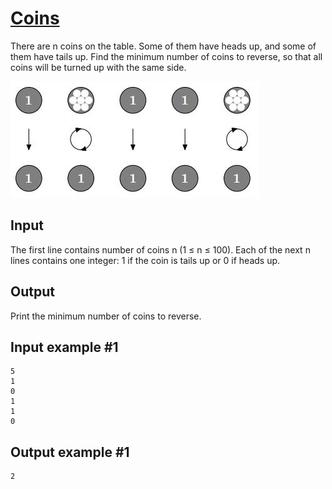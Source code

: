 # [Coins](https://www.e-olymp.com/en/problems/2218)
There are n coins on the table. Some of them have heads up, and some of them have tails up. Find the minimum number of coins to reverse, so that all coins will be turned up with the same side.

![prb2218](1311975011.JPG)

## Input
The first line contains number of coins n (1 ≤ n ≤ 100). Each of the next n lines contains one integer: 1 if the coin is tails up or 0 if heads up.

## Output
Print the minimum number of coins to reverse.

## Input example #1
```
5
1
0
1
1
0
```

## Output example #1
```
2
```
